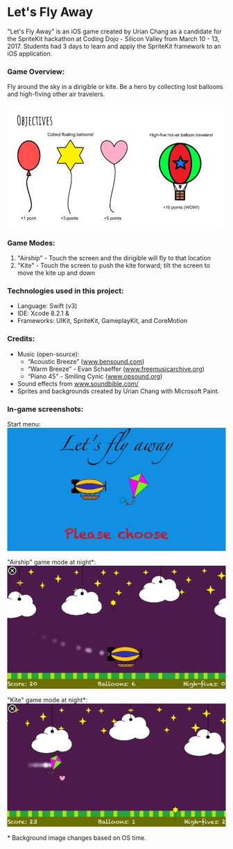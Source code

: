 # Let's Fly Away

"Let's Fly Away" is an iOS game created by Urian Chang as a candidate for the SpriteKit hackathon at Coding Dojo - Silicon Valley from March 10 - 13, 2017. Students had 3 days to learn and apply the SpriteKit framework to an iOS application.

### Game Overview:

Fly around the sky in a dirigible or kite. Be a hero by collecting lost balloons and high-fiving other air travelers.

![Screenshot](/screenshots/objectives.png)

### Game Modes:
  1. "Airship" - Touch the screen and the dirigible will fly to that location
  2. "Kite" - Touch the screen to push the kite forward; tilt the screen to move the kite up and down

### Technologies used in this project:
  * Language: Swift (v3)
  * IDE: Xcode 8.2.1 & 
  * Frameworks: UIKit, SpriteKit, GameplayKit, and CoreMotion

### Credits:

* Music (open-source):
    * “Acoustic Breeze” (www.bensound.com)
    * “Warm Breeze” - Evan Schaeffer (www.freemusicarchive.org)
    * “Piano 45” - Smiling Cynic (www.opsound.org)
* Sound effects from www.soundbible.com/
* Sprites and backgrounds created by Urian Chang with Microsoft Paint.

### In-game screenshots:
Start menu:
![Screenshot](/screenshots/start_menu.png)

"Airship" game mode at night\*:
![Screenshot](/screenshots/dirigible_night.png)

"Kite" game mode at night\*:
![Screenshot](/screenshots/kite_night.png)

\* Background image changes based on OS time.
